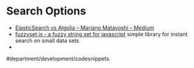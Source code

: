 # Search Options
* [ElasticSearch vs Algolia – Mariano Matayoshi – Medium](https://medium.com/@matayoshi.mariano/elasticsearch-vs-algolia-96364f5567a3)
* [fuzzyset.js - a fuzzy string set for javascript](https://glench.github.io/fuzzyset.js/) simple library for instant search on small data sets
* 

#department/development/codesnippets
